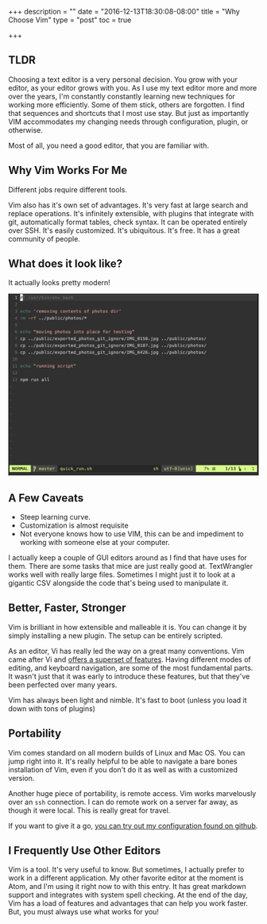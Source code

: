+++
description = ""
date = "2016-12-13T18:30:08-08:00"
title = "Why Choose Vim"
type = "post"
toc = true

+++

## TLDR
 Choosing a text editor is a very personal decision. You grow with your editor, as your editor grows with you. As I use my text editor more and more over the years, I'm constantly constantly learning new techniques for working more efficiently. Some of them stick, others are forgotten. I find that sequences and shortcuts that I most use stay. But just as importantly VIM accommodates my changing needs through configuration, plugin, or otherwise.

Most of all, you need a good editor, that you are familiar with.

## Why Vim Works For Me

Different jobs require different tools.

Vim also has it's own set of advantages. It's very fast at large search and replace operations. It's infinitely extensible, with plugins that integrate with git, automatically format tables, check syntax. It can be operated entirely over SSH. It's easily customized. It's ubiquitous. It's free. It has a great community of people.

## What does it look like?

It actually looks pretty modern!  

![Vim Editor](/bits/images/vim-screenshot.png)

## A Few Caveats
- Steep learning curve.
- Customization is almost requisite
- Not everyone knows how to use VIM, this can be and impediment to working with someone else at your computer.

I actually keep a couple of GUI editors around as I find that have uses for them. There are some tasks that mice are just really good at. TextWrangler works well with really large files. Sometimes I might just it to look at a gigantic CSV alongside the code that's being used to manipulate it.

## Better, Faster, Stronger

Vim is brilliant in how extensible and malleable it is. You can change it by simply installing a new plugin. The setup can be entirely scripted.

As an editor, Vi has really led the way on a great many conventions. Vim came after Vi and [offers a superset of features](https://askubuntu.com/a/418413). Having different modes of editing, and keyboard navigation, are some of the most fundamental parts. It wasn't just that it was early to introduce these features, but that they've been perfected over many years.

Vim has always been light and nimble. It's fast to boot (unless you load it down with tons of plugins)

## Portability
Vim comes standard on all modern builds of Linux and Mac OS. You can jump right into it. It's really helpful to be able to navigate a bare bones installation of Vim, even if you don't do it as well as with a customized version.

Another huge piece of portability, is remote access. Vim works marvelously over an `ssh` connection. I can do remote work on a server far away, as though it were local. This is really great for travel.

If you want to give it a go, [you can try out my configuration found on github](https://github.com/counterbeing/Vim-Configuration).

## I Frequently Use Other Editors
Vim is a tool. It's very useful to know. But sometimes, I actually prefer to work in a different application. My other favorite editor at the moment is Atom, and I'm using it right now to with this entry. It has great markdown support and integrates with system spell checking. At the end of the day, Vim has a load of features and advantages that can help you work faster. But, you must always use what works for you!
